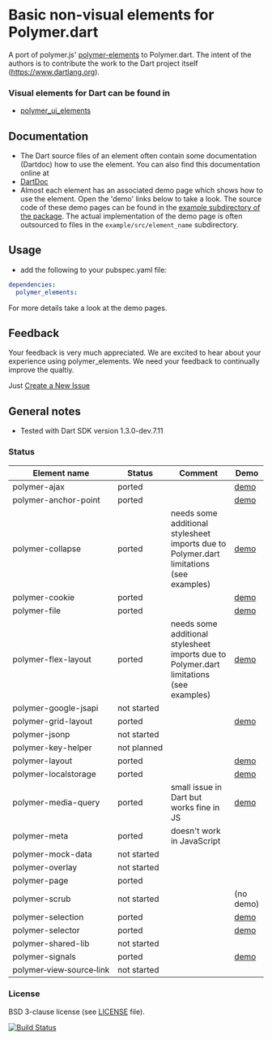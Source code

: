 # Basic non-visual elements for Polymer.dart

A port of polymer.js' [polymer-elements](http://www.polymer-project.org/docs/elements/polymer-elements.html) to Polymer.dart. 
The intent of the authors is to contribute the work to the Dart project itself (https://www.dartlang.org).

### Visual elements for Dart can be found in
* [polymer_ui_elements](https://github.com/bwu-dart/polymer_ui_elements)


## Documentation
* The Dart source files of an element often contain some documentation (Dartdoc) how to use the element. You can also find this documentation online at  
* [DartDoc](http://bwu-dart.github.io/polymer_elements/docs/index.html)
* Almost each element has an associated demo page which shows how to use the element. 
Open the 'demo' links below to take a look.
The source code of these demo pages can be found in the [example subdirectory of the package](https://github.com/bwu-dart/polymer_elements/tree/master/example). 
The actual implementation of the demo page is often outsourced to files in the `example/src/element_name` subdirectory.


## Usage
* add the following to your pubspec.yaml file: 

```yaml
dependencies:
  polymer_elements:
```
For more details take a look at the demo pages. 

## Feedback

Your feedback is very much appreciated. We are excited to hear about your experience using polymer_elements.
We need your feedback to continually improve the qualtiy.

Just [Create a New Issue](https://github.com/bwu-dart/polymer_elements/issues/new)


## General notes

* Tested with Dart SDK version 1.3.0-dev.7.11

### Status
<!-- (A few demo pages (* aren't rendered properly as GitHub Pages or because they use unfinished elements. We are working on it.) --> 

<!-- * Status `(ported)` means it is ported but not yet usable -->

Element name                    |   Status         | Comment      | Demo
------------------------------- | ---------------- | ------------ | ----
polymer-ajax                    | ported           |              | [demo](http://bwu-dart.github.io/polymer_elements/build/polymer_ajax.html)
polymer-anchor-point            | ported           |              | [demo](http://bwu-dart.github.io/polymer_elements/build/polymer_anchor_point.html)&nbsp;
polymer-collapse                | ported           | needs some additional stylesheet imports due to Polymer.dart limitations (see examples) | [demo](http://bwu-dart.github.io/polymer_elements/build/polymer_collapse.html)
polymer-cookie                  | ported           |              | [demo](http://bwu-dart.github.io/polymer_elements/build/polymer_cookie.html)
polymer-file                    | ported           |              | [demo](http://bwu-dart.github.io/polymer_elements/build/polymer_file.html)
polymer-flex-layout             | ported           | needs some additional stylesheet imports due to Polymer.dart limitations (see examples) | [demo](http://bwu-dart.github.io/polymer_elements/build/polymer_flex_layout.html)&nbsp;
polymer-google-jsapi            | not&nbsp;started |              | 
polymer-grid-layout             | ported           |              | [demo](http://bwu-dart.github.io/polymer_elements/build/polymer_grid_layout.html)
polymer-jsonp                   | not&nbsp;started |              |
polymer-key-helper              | not&nbsp;planned |              |
polymer-layout                  | ported           |              | [demo](http://bwu-dart.github.io/polymer_elements/build/polymer_layout.html)
polymer-localstorage            | ported           |              | [demo](http://bwu-dart.github.io/polymer_elements/build/polymer_localstorage.html)&nbsp;
polymer-media-query             | ported           | small issue in Dart but works fine in JS  | [demo](http://bwu-dart.github.io/polymer_elements/build/polymer_media_query.html)
polymer-meta                    | ported           | doesn't work in JavaScript  |
polymer-mock-data               | not&nbsp;started |              |
polymer-overlay                 | not&nbsp;started |              |
polymer-page                    | ported           |              |
polymer-scrub                   | not&nbsp;started |              | (no demo)
polymer-selection               | ported           |              | [demo](http://bwu-dart.github.io/polymer_elements/build/polymer_selection.html)
polymer-selector                | ported           |              | [demo](http://bwu-dart.github.io/polymer_elements/build/polymer_selector.html)
polymer-shared-lib              | not&nbsp;started |              |
polymer-signals                 | ported           |              | [demo](http://bwu-dart.github.io/polymer_elements/build/polymer_signals.html)
polymer&#8209;view&#8209;source&#8209;link         | not&nbsp;started |              |


### License
BSD 3-clause license (see [LICENSE](https://github.com/bwu-dart/polymer_elements/blob/master/LICENSE) file).

[![Build Status](https://drone.io/github.com/bwu-dart/polymer_elements/status.png)](https://drone.io/github.com/bwu-dart/polymer_elements/latest)

